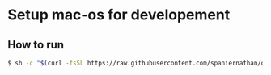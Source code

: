 # Setup mac-os for developement

## How to run

```bash
$ sh -c "$(curl -fsSL https://raw.githubusercontent.com/spaniernathan/osx-setup/master/install.sh)"
```